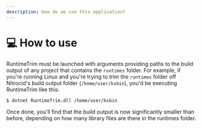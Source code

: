 ```yaml
---
description: How do we use this application?
---
```


# 💻 How to use

RuntimeTrim must be launched with arguments providing paths to the build output of any project that contains the `runtimes` folder. For example, if you're running Linux and you're trying to trim the `runtimes` folder off Nitrocid's build output folder (`/home/user/ksbin`), you'd be executing RuntimeTrim like this:

```shell-session
$ dotnet RuntimeTrim.dll /home/user/ksbin
```

Once done, you'll find that the build output is now significantly smaller than before, depending on how many library files are there in the runtimes folder.
